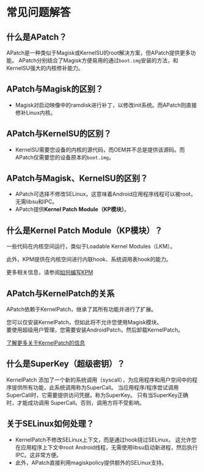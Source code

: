 # 常见问题解答

## 什么是APatch？

APatch是一种类似于Magisk或KernelSU的root解决方案，但APatch提供更多功能。
APatch分别结合了Magisk方便易用的通过`boot.img`安装的方法，和KernelSU强大的内核修补能力。

## APatch与Magisk的区别？

- Magisk对启动映像中的ramdisk进行补丁，以修改init系统。而APatch则直接修补Linux内核。

## APatch与KernelSU的区别？

- KernelSU需要您设备的内核的源代码，而OEM并不总是提供该源码。而APatch仅需要您的设备原本的`boot.img`。

## APatch与Magisk、KernelSU的区别？

- APatch可选择不修改SELinux，这意味着Android应用程序线程可以被root，无需libsu和IPC。
- APatch提供**Kernel Patch Module（KP模块）**。

## 什么是Kernel Patch Module（KP模块）？

一些代码在内核空间运行，类似于Loadable Kernel Modules（LKM）。

此外，KPM提供在内核空间进行内联hook、系统调用表hook的能力。

更多相关信息，请参阅[如何编写KPM](https://github.com/bmax121/KernelPatch/blob/main/doc/zh-CN/module.md)

## APatch与KernelPatch的关系

APatch依赖于KernelPatch，继承了其所有功能并进行了扩展。

您可以仅安装KernelPatch，但如此将不允许您使用Magisk模块。  
要使用超级用户管理，您需要安装AndroidPatch，然后卸载KernelPatch。

[了解更多关于KernelPatch的信息](https://github.com/bmax121/KernelPatch)

## 什么是SuperKey（超级密钥）？

KernelPatch 添加了一个新的系统调用（syscall），为应用程序和用户空间中的程序提供所有功能，此系统调用称为SuperCall。 
当应用程序/程序尝试调用SuperCall时，它需要提供访问凭据，称为SuperKey。
只有当SuperKey正确时，才能成功调用 SuperCall。否则，调用方将不受影响。

## 关于SELinux如何处理？

- KernelPatch不修改SELinux上下文，而是通过hook绕过SELinux。 这允许您在应用程序上下文中root Android线程，无需使用libsu启动新进程，然后执行IPC。这非常方便。
- 此外，APatch直接利用magiskpolicy提供额外的SELinux支持。  
